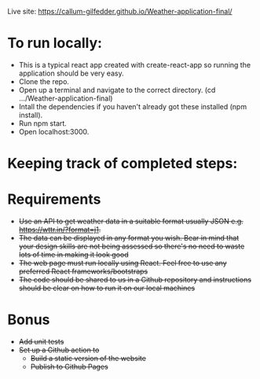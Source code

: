 

Live site: https://callum-gilfedder.github.io/Weather-application-final/

# To run locally:
* This is a typical react app created with create-react-app so running the application should be very easy.
* Clone the repo.
* Open up a terminal and navigate to the correct directory. (cd .../Weather-application-final)
* Intall the dependencies if you haven't already got these installed (npm install).
* Run npm start.
* Open localhost:3000.

# Keeping track of completed steps:

# Requirements
* ~~Use an API to get weather data in a suitable format usually JSON e.g. https://wttr.in/?format=j1.~~
* ~~The data can be displayed in any format you wish. Bear in mind that your design skills are not being assessed so there's no need to waste lots of time in making it look good~~
* ~~The web page must run locally using React. Feel free to use any preferred React frameworks/bootstraps~~
* ~~The code should be shared to us in a Github repository and instructions should be clear on how to run it on our local machines~~

# Bonus
* ~~Add unit tests~~
* ~~Set up a Github action to~~
  * ~~Build a static version of the website~~
  * ~~Publish to Github Pages~~
